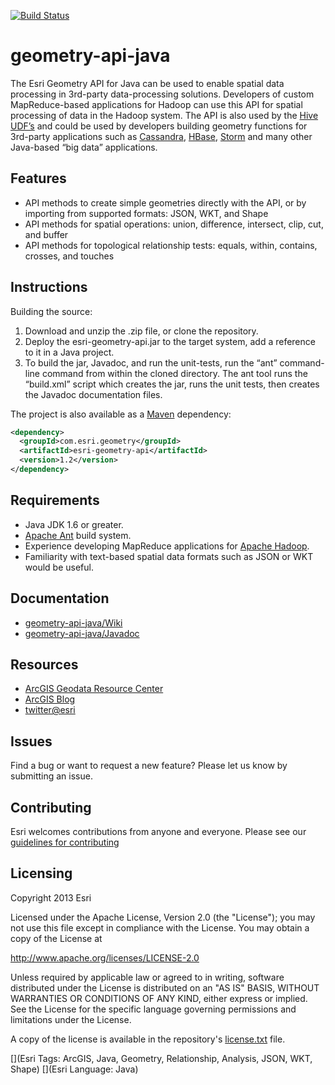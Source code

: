 [![Build Status](https://travis-ci.org/Esri/geometry-api-java.png?branch=master)](https://travis-ci.org/Esri/geometry-api-java)

# geometry-api-java

The Esri Geometry API for Java can be used to enable spatial data processing in 3rd-party data-processing solutions.  Developers of custom MapReduce-based applications for Hadoop can use this API for spatial processing of data in the Hadoop system.  The API is also used by the [Hive UDF’s](https://github.com/Esri/spatial-framework-for-hadoop) and could be used by developers building geometry functions for 3rd-party applications such as [Cassandra]( https://cassandra.apache.org/), [HBase](http://hbase.apache.org/), [Storm](http://storm-project.net/) and many other Java-based “big data” applications.

## Features
* API methods to create simple geometries directly with the API, or by importing from supported formats: JSON, WKT, and Shape
* API methods for spatial operations: union, difference, intersect, clip, cut, and buffer
* API methods for topological relationship tests: equals, within, contains, crosses, and touches

## Instructions

Building the source:

1. Download and unzip the .zip file, or clone the repository.
2. Deploy the esri-geometry-api.jar to the target system, add a reference to it in a Java project.
3. To build the jar, Javadoc, and run the unit-tests, run the “ant” command-line command from within the cloned directory. The ant tool runs the “build.xml” script which creates the jar, runs the unit tests, then creates the Javadoc documentation files.

The project is also available as a [Maven](http://maven.apache.org/) dependency:

```xml
<dependency>
  <groupId>com.esri.geometry</groupId>
  <artifactId>esri-geometry-api</artifactId>
  <version>1.2</version>
</dependency>
```

## Requirements

* Java JDK 1.6 or greater.
* [Apache Ant](http://ant.apache.org/) build system.
* Experience developing MapReduce applications for [Apache Hadoop](http://hadoop.apache.org/).
* Familiarity with text-based spatial data formats such as JSON or WKT would be useful. 

## Documentation
* [geometry-api-java/Wiki](https://github.com/Esri/geometry-api-java/wiki/)
* [geometry-api-java/Javadoc](http://esri.github.com/geometry-api-java/javadoc/)

## Resources

* [ArcGIS Geodata Resource Center]( http://resources.arcgis.com/en/communities/geodata/)
* [ArcGIS Blog](http://blogs.esri.com/esri/arcgis/)
* [twitter@esri](http://twitter.com/esri)

## Issues

Find a bug or want to request a new feature?  Please let us know by submitting an issue.

## Contributing

Esri welcomes contributions from anyone and everyone. Please see our [guidelines for contributing](https://github.com/esri/contributing)

## Licensing
Copyright 2013 Esri

Licensed under the Apache License, Version 2.0 (the "License");
you may not use this file except in compliance with the License.
You may obtain a copy of the License at

   http://www.apache.org/licenses/LICENSE-2.0

Unless required by applicable law or agreed to in writing, software
distributed under the License is distributed on an "AS IS" BASIS,
WITHOUT WARRANTIES OR CONDITIONS OF ANY KIND, either express or implied.
See the License for the specific language governing permissions and
limitations under the License.

A copy of the license is available in the repository's [license.txt]( https://raw.github.com/Esri/geometry-api-java/master/license.txt) file.

[](Esri Tags: ArcGIS, Java, Geometry, Relationship, Analysis, JSON, WKT, Shape)
[](Esri Language: Java)

